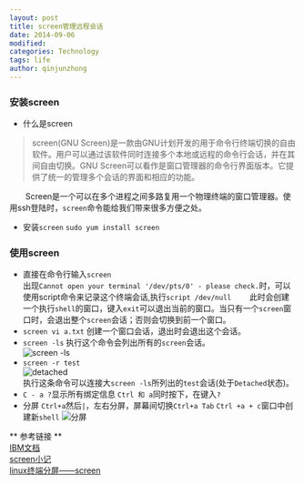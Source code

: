 ```yaml
---
layout: post
title: screen管理远程会话
date: 2014-09-06
modified: 
categories: Technology
tags: life
author: qinjunzhong
---
```


### 安装screen
- 什么是screen
> screen(GNU Screen)是一款由GNU计划开发的用于命令行终端切换的自由软件。用户可以通过该软件同时连接多个本地或远程的命令行会话，并在其间自由切换。GNU Screen可以看作是窗口管理器的命令行界面版本。它提供了统一的管理多个会话的界面和相应的功能。
<!-- more -->

&emsp;&emsp;Screen是一个可以在多个进程之间多路复用一个物理终端的窗口管理器。使用ssh登陆时，`screen`命令能给我们带来很多方便之处。
- 安装`screen`
`sudo yum install screen`

### 使用screen
- 直接在命令行输入`screen`  
出现`Cannot open your terminal '/dev/pts/0' - please check.`时，可以使用script命令来记录这个终端会话,执行`script /dev/null`
&emsp;&emsp;此时会创建一个执行`shell`的窗口，键入`exit`可以退出当前的窗口。当只有一个`screen`窗口时，会退出整个`screen`会话；否则会切换到前一个窗口。
- `screen vi a.txt`
创建一个窗口会话，退出时会退出这个会话。
- `screen -ls`
执行这个命令会列出所有的`screen`会话。  
![screen -ls](https://lh6.googleusercontent.com/-JzL9kvOc84w/VAsp9WjeLZI/AAAAAAAAAD0/T8xmbM5TeRA/w399-h98-no/screen_ls.png "screen -ls" )  
- `screen -r test`  
![detached](https://lh3.googleusercontent.com/-rL6ju3UG3uk/VAsp0sfVcJI/AAAAAAAAADo/NkxGZ8BjNoE/w391-h95-no/detached.png "detached")  
执行这条命令可以连接大`screen -ls`所列出的`test`会话(处于`Detached`状态)。
- `C - a ?`显示所有绑定信息 `Ctrl 和 a`同时按下，在键入`?`
- 分屏
`Ctrl+a`然后`|`，左右分屏，屏幕间切换`Ctrl+a Tab`
`Ctrl +a + c`窗口中创建新`shell`
![分屏](https://lh3.googleusercontent.com/-DukDALor1ds/VAsp05Ys6zI/AAAAAAAAADs/e6A_PpZDXuc/w1044-h466-no/screen_morre.png "分屏" )  

** 参考链接 **  
[IBM文档](http://www.ibm.com/developerworks/cn/linux/l-cn-screen/)  
[screen小记](http://blog.catlovefish.com/?p=284)  
[linux终端分屏——screen](http://my.oschina.net/chape/blog/123479)  

